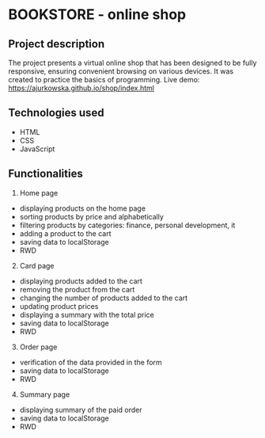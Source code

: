 # BOOKSTORE - online shop

## Project description
The project presents a virtual online shop that has been designed to be fully responsive, ensuring convenient browsing on various devices. It was created to practice the basics of programming. Live demo: https://ajurkowska.github.io/shop/index.html

## Technologies used
- HTML
- CSS
- JavaScript

## Functionalities
1. Home page
- displaying products on the home page
- sorting products by price and alphabetically
- filtering products by categories: finance, personal development, it
- adding a product to the cart
- saving data to localStorage
- RWD
2. Card page
- displaying products added to the cart
- removing the product from the cart
- changing the number of products added to the cart
- updating product prices
- displaying a summary with the total price
- saving data to localStorage
- RWD
3. Order page
- verification of the data provided in the form
- saving data to localStorage
- RWD
4. Summary page
- displaying summary of the paid order
- saving data to localStorage
- RWD




